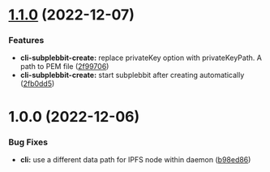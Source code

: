 # [1.1.0](https://github.com/plebbit/plebbit-cli/compare/v1.0.0...v1.1.0) (2022-12-07)


### Features

* **cli-subplebbit-create:** replace privateKey option with privateKeyPath. A path to PEM file ([2f99706](https://github.com/plebbit/plebbit-cli/commit/2f99706eacbf3ad471e1364f2f399287638320a6))
* **cli-subplebbit-create:** start subplebbit after creating automatically ([2fb0dd5](https://github.com/plebbit/plebbit-cli/commit/2fb0dd520de86721aa740df34ed18085ace0661a))

# 1.0.0 (2022-12-06)


### Bug Fixes

* **cli:** use a different data path for IPFS node within daemon ([b98ed86](https://github.com/plebbit/plebbit-cli/commit/b98ed86c2ffdad33628dbcde34456aa75eae1c9e))
